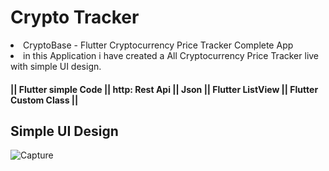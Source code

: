 # Crypto Tracker

<li>CryptoBase - Flutter Cryptocurrency Price Tracker Complete App 

<li>in this Application i have created a All Cryptocurrency Price Tracker live with simple UI design. 

#### || Flutter simple Code || http: Rest Api || Json || Flutter ListView || Flutter Custom Class ||

## Simple UI Design
![Capture](https://user-images.githubusercontent.com/97346744/180629751-0dcfc148-3c0e-49c4-a674-e263c7a45604.PNG)
